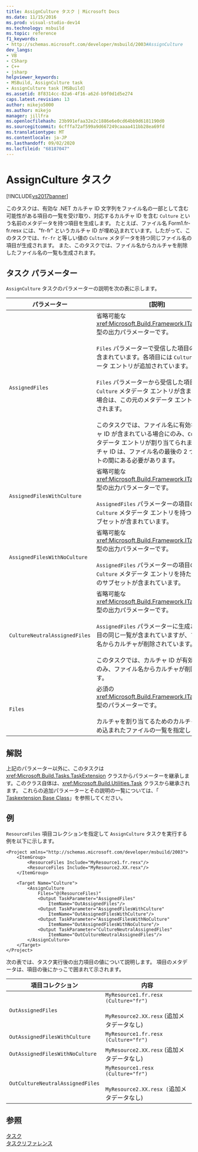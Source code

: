 ```yaml
---
title: AssignCulture タスク | Microsoft Docs
ms.date: 11/15/2016
ms.prod: visual-studio-dev14
ms.technology: msbuild
ms.topic: reference
f1_keywords:
- http://schemas.microsoft.com/developer/msbuild/2003#AssignCulture
dev_langs:
- VB
- CSharp
- C++
- jsharp
helpviewer_keywords:
- MSBuild, AssignCulture task
- AssignCulture task [MSBuild]
ms.assetid: 8f8314cc-82a6-4f16-a62d-b9f0d1d5e274
caps.latest.revision: 13
author: mikejo5000
ms.author: mikejo
manager: jillfra
ms.openlocfilehash: 23b991efaa32e2c1886e6e0cd64bb9d6181190d0
ms.sourcegitcommit: 6cfffa72af599a9d667249caaaa411bb28ea69fd
ms.translationtype: MT
ms.contentlocale: ja-JP
ms.lasthandoff: 09/02/2020
ms.locfileid: "68187047"
---
```

# <a name="assignculture-task"></a>AssignCulture タスク
[!INCLUDE[vs2017banner](../includes/vs2017banner.md)]

このタスクは、有効な .NET カルチャ ID 文字列をファイル名の一部として含む可能性がある項目の一覧を受け取り、対応するカルチャ ID を含む `Culture` という名前のメタデータを持つ項目を生成します。 たとえば、ファイル名 Form1.fr-fr.resx には、"fr-fr" というカルチャ ID が埋め込まれています。したがって、このタスクでは、`fr-fr` と等しい値の `Culture` メタデータを持つ同じファイル名の項目が生成されます。 また、このタスクでは、ファイル名からカルチャを削除したファイル名の一覧も生成されます。  
  
## <a name="task-parameters"></a>タスク パラメーター  
 `AssignCulture` タスクのパラメーターの説明を次の表に示します。  
  
|パラメーター|[説明]|  
|---------------|-----------------|  
|`AssignedFiles`|省略可能な <xref:Microsoft.Build.Framework.ITaskItem>`[]` 型の出力パラメーターです。<br /><br /> `Files` パラメーターで受信した項目の一覧が含まれています。各項目には `Culture` メタデータ エントリが追加されています。<br /><br /> `Files` パラメーターから受信した項目に既に `Culture` メタデータ エントリが含まれている場合は、この元のメタデータ エントリが使用されます。<br /><br /> このタスクでは、ファイル名に有効なカルチャ ID が含まれている場合にのみ、`Culture` メタデータ エントリが割り当てられます。 カルチャ ID は、ファイル名の最後の 2 つのドットの間にある必要があります。|  
|`AssignedFilesWithCulture`|省略可能な <xref:Microsoft.Build.Framework.ITaskItem>`[]` 型の出力パラメーターです。<br /><br /> `AssignedFiles` パラメーターの項目のうち、`Culture` メタデータ エントリを持つ項目のサブセットが含まれています。|  
|`AssignedFilesWithNoCulture`|省略可能な <xref:Microsoft.Build.Framework.ITaskItem>`[]` 型の出力パラメーターです。<br /><br /> `AssignedFiles` パラメーターの項目のうち、`Culture` メタデータ エントリを持たない項目のサブセットが含まれています。|  
|`CultureNeutralAssignedFiles`|省略可能な <xref:Microsoft.Build.Framework.ITaskItem>`[]` 型の出力パラメーターです。<br /><br /> `AssignedFiles` パラメーターに生成された項目の同じ一覧が含まれていますが、ファイル名からカルチャが削除されています。<br /><br /> このタスクでは、カルチャ ID が有効な場合にのみ、ファイル名からカルチャが削除されます。|  
|`Files`|必須の <xref:Microsoft.Build.Framework.ITaskItem>`[]` 型のパラメーターです。<br /><br /> カルチャを割り当てるためのカルチャ名が埋め込まれたファイルの一覧を指定します。|  
  
## <a name="remarks"></a>解説  
 上記のパラメーター以外に、このタスクは <xref:Microsoft.Build.Tasks.TaskExtension> クラスからパラメーターを継承します。このクラス自体は、<xref:Microsoft.Build.Utilities.Task> クラスから継承されます。 これらの追加パラメーターとその説明の一覧については、「 [Taskextension Base Class](../msbuild/taskextension-base-class.md)」を参照してください。  
  
## <a name="example"></a>例  
 `ResourceFiles` 項目コレクションを指定して `AssignCulture` タスクを実行する例を以下に示します。  
  
```  
<Project xmlns="http://schemas.microsoft.com/developer/msbuild/2003">  
    <ItemGroup>  
        <ResourceFiles Include="MyResource1.fr.resx"/>  
        <ResourceFiles Include="MyResource2.XX.resx"/>  
    </ItemGroup>  
  
    <Target Name="Culture">  
        <AssignCulture  
            Files="@(ResourceFiles)"  
            <Output TaskParameter="AssignedFiles"  
                ItemName="OutAssignedFiles"/>  
            <Output TaskParameter="AssignedFilesWithCulture"  
                ItemName="OutAssignedFilesWithCulture"/>  
            <Output TaskParameter="AssignedFilesWithNoCulture"  
                ItemName="OutAssignedFilesWithNoCulture"/>  
            <Output TaskParameter="CultureNeutralAssignedFiles"  
                ItemName="OutCultureNeutralAssignedFiles"/>  
        </AssignCulture>  
    </Target>  
</Project>  
```  
  
 次の表では、タスク実行後の出力項目の値について説明します。 項目のメタデータは、項目の後にかっこで囲まれて示されます。  
  
|項目コレクション|内容|  
|---------------------|--------------|  
|`OutAssignedFiles`|`MyResource1.fr.resx (Culture="fr")`<br /><br /> `MyResource2.XX.resx` (追加メタデータなし)|  
|`OutAssignedFilesWithCulture`|`MyResource1.fr.resx (Culture="fr")`|  
|`OutAssignedFilesWithNoCulture`|`MyResource2.XX.resx` (追加メタデータなし)|  
|`OutCultureNeutralAssignedFiles`|`MyResource1.resx (Culture="fr")`<br /><br /> `MyResource2.XX.resx (`追加メタデータなし)|  
  
## <a name="see-also"></a>参照  
 [タスク](../msbuild/msbuild-tasks.md)   
 [タスクリファレンス](../msbuild/msbuild-task-reference.md)
